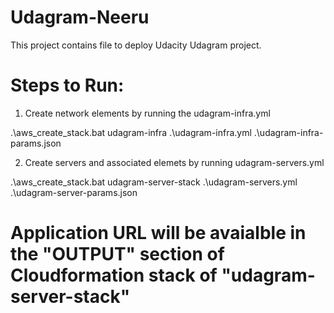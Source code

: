 # Udagram-Neeru
This project contains file to deploy Udacity Udagram project.

# Steps to Run:
1) Create network elements by running the udagram-infra.yml

.\aws_create_stack.bat udagram-infra .\udagram-infra.yml .\udagram-infra-params.json

2) Create servers and associated elemets by running udagram-servers.yml

.\aws_create_stack.bat udagram-server-stack .\udagram-servers.yml .\udagram-server-params.json

# Application URL will be avaialble in the "OUTPUT" section of Cloudformation stack of "udagram-server-stack"
